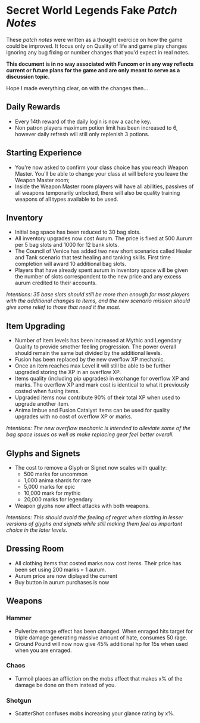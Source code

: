 # Secret World Legends **Fake** _Patch Notes_

These _patch notes_ were written as a thought exercice on how the game could be improved. It focus only on Quality of life and game play changes ignoring any bug fixing or number changes that you'd expect in real notes.

**This document is in no way associated with Funcom or in any way reflects current or future plans for the game and are only meant to serve as a discussion topic.**

Hope I made everything clear, on with the changes then...

## Daily Rewards

* Every 14th reward of the daily login is now a cache key.
* Non patron players maximum potion limit has been increased to 6, however daily refresh will still only replenish 3 potions.

## Starting Experience

* You're now asked to confirm your class choice has you reach Weapon Master. You'll be able to change your class at will before you leave the Weapon Master room;
* Inside the Weapon Master room players will have all abilities, passives of all weapons temporarily unlocked, there will also be quality training weapons of all types available to be used.

## Inventory

* Initial bag space has been reduced to 30 bag slots.
* All inventory upgrades now cost Aurum. The price is fixed at 500 Aurum per 5 bag slots and 1000 for 12 bank slots.
* The Council of Venice has added two new short scenarios called Healer and Tank scenario that test healing and tanking skills. First time completion will award 10 additional bag slots.
* Players that have already spent aurum in inventory space will be given the number of slots correspondent to the new price and any excess aurum credited to their accounts.

_Intentions: 35 base slots should still be more then enough for most players with the additional changes to items, and the new scenario mission should give some relief to those that need it the most._

## Item Upgrading

* Number of item levels has been increased at Mythic and Legendary Quality to provide smother feeling progression. The power overall should remain the same but divided by the additional levels.
* Fusion has been replaced by the new overflow XP mechanic.
* Once an item reaches max Level it will still be able to be further upgraded storing the XP in an overflow XP.
* Items quality (including pip upgrades) in exchange for overflow XP and marks. The overflow XP and mark cost is identical to what it previously costed when fusing items.
* Upgraded items now contribute 90% of their total XP when used to upgrade another item.
* Anima Imbue and Fusion Catalyst items can be used for quality upgrades with no cost of overflow XP or marks.

_Intentions: The new overflow mechanic is intended to alleviate some of the bag space issues as well as make replacing gear feel better overall._


## Glyphs and Signets

* The cost to remove a Glyph or Signet now scales with quality:
  * 500 marks for uncommon
  * 1,000 anima shards for rare
  * 5,000 marks for epic
  * 10,000 mark for mythic
  * 20,000 marks for legendary
* Weapon glyphs now affect attacks with both weapons.

_Intentions: This should avoid the feeling of regret when slotting in lesser versions of glyphs and signets while still making them feel as important choice in the later levels._

## Dressing Room

* All clothing items that costed marks now cost items. Their price has been set using 200 marks = 1 aurum.
* Aurum price are now diplayed the current 
* Buy button in aurum purchases is now 


## Weapons

### Hammer

* Pulverize enrage effect has been changed. When enraged hits target for triple damage generating massive amount of hate, consumes 50 rage.
* Ground Pound will now now give 45% additional hp for 15s when used when you are enraged.

### Chaos

* Turmoil places an affliction on the mobs affect that makes x% of the damage be done on them instead of you.

### Shotgun

* ScatterShot confuses mobs increasing your glance rating by x%.
